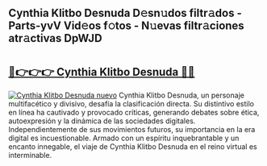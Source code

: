 ## Cynthia Klitbo Desnuda D𝚎sn𝚞dos filtr𝚊dos - Parts-yvV Vid𝚎os f𝚘tos - N𝚞evas filtr𝚊ciones atr𝚊ctivas DpWJD

# <h2><a href="http://mbe17o.tromn.icu/?c=Cynthia+Klitbo+Desnuda">🔗👉👉👉 Cynthia Klitbo Desnuda 🔗🔗</a></h2>

[![Cynthia Klitbo Desnuda nuevo](https://i.imgur.com/pEAQMta.gif)](http://mbe17o.tromn.icu/?c=Cynthia+Klitbo+Desnuda)
Cynthia Klitbo Desnuda, un personaje multifacético y divisivo, desafía la clasificación directa. Su distintivo estilo en línea ha cautivado y provocado críticas, generando debates sobre ética, autoexpresión y la dinámica de las sociedades digitales. Independientemente de sus movimientos futuros, su importancia en la era digital es incuestionable. Armado con un espíritu inquebrantable y un encanto innegable, el viaje de Cynthia Klitbo Desnuda en el reino virtual es interminable.
